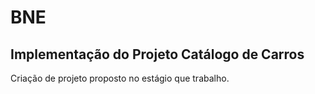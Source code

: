 # BNE
                   
## Implementação do Projeto Catálogo de Carros
                              
Criação de projeto proposto no estágio que trabalho.


